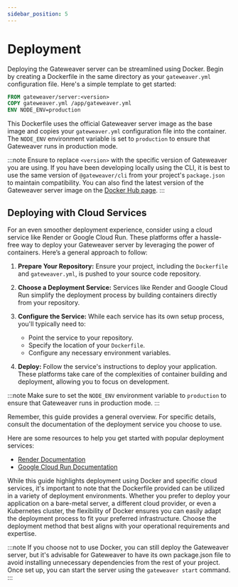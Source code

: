 ```yaml
---
sidebar_position: 5
---
```


# Deployment

Deploying the Gateweaver server can be streamlined using Docker. Begin by creating a Dockerfile in the same directory as your `gateweaver.yml` configuration file. Here's a simple template to get started:

```Dockerfile title="Dockerfile"
FROM gateweaver/server:<version>
COPY gateweaver.yml /app/gateweaver.yml
ENV NODE_ENV=production
```

This Dockerfile uses the official Gateweaver server image as the base image and copies your `gateweaver.yml` configuration file into the container. The `NODE_ENV` environment variable is set to `production` to ensure that Gateweaver runs in production mode.

:::note
Ensure to replace `<version>` with the specific version of Gateweaver you are using. If you have been developing locally using the CLI, it is best to use the same version of `@gateweaver/cli` from your project's `package.json` to maintain compatibility. You can also find the latest version of the Gateweaver server image on the [Docker Hub page](https://hub.docker.com/r/gateweaver/server).
:::

## Deploying with Cloud Services

For an even smoother deployment experience, consider using a cloud service like Render or Google Cloud Run. These platforms offer a hassle-free way to deploy your Gateweaver server by leveraging the power of containers. Here’s a general approach to follow:

1. **Prepare Your Repository:** Ensure your project, including the `Dockerfile` and `gateweaver.yml`, is pushed to your source code repository.

2. **Choose a Deployment Service:** Services like Render and Google Cloud Run simplify the deployment process by building containers directly from your repository.

3. **Configure the Service:** While each service has its own setup process, you'll typically need to:

   - Point the service to your repository.
   - Specify the location of your `Dockerfile`.
   - Configure any necessary environment variables.

4. **Deploy:** Follow the service's instructions to deploy your application. These platforms take care of the complexities of container building and deployment, allowing you to focus on development.

:::note
Make sure to set the `NODE_ENV` environment variable to `production` to ensure that Gateweaver runs in production mode.
:::

Remember, this guide provides a general overview. For specific details, consult the documentation of the deployment service you choose to use.

Here are some resources to help you get started with popular deployment services:

- [Render Documentation](https://docs.render.com/docker#getting-started-with-docker-containers)
- [Google Cloud Run Documentation](https://cloud.google.com/run/docs/continuous-deployment-with-cloud-build)

While this guide highlights deployment using Docker and specific cloud services, it's important to note that the Dockerfile provided can be utilized in a variety of deployment environments. Whether you prefer to deploy your application on a bare-metal server, a different cloud provider, or even a Kubernetes cluster, the flexibility of Docker ensures you can easily adapt the deployment process to fit your preferred infrastructure. Choose the deployment method that best aligns with your operational requirements and expertise.

:::note
If you choose not to use Docker, you can still deploy the Gateweaver server, but it's advisable for Gateweaver to have its own package.json file to avoid installing unnecessary dependencies from the rest of your project. Once set up, you can start the server using the `gateweaver start` command.
:::
